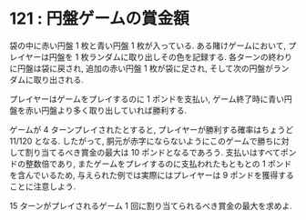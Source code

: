 # 121 : 円盤ゲームの賞金額

袋の中に赤い円盤 1 枚と青い円盤 1 枚が入っている. ある賭けゲームにおいて, プレイヤーは円盤を 1 枚ランダムに取り出しその色を記録する. 各ターンの終わりに円盤は袋に戻され, 追加の赤い円盤 1 枚が袋に足され, そして次の円盤がランダムに取り出される.

プレイヤーはゲームをプレイするのに 1 ポンドを支払い, ゲーム終了時に青い円盤を赤い円盤より多く取り出していれば勝利する.

ゲームが 4 ターンプレイされたとすると, プレイヤーが勝利する確率はちょうど 11/120 となる. したがって, 胴元が赤字にならないようにこのゲームで勝ちに対して割り当てるべき賞金の最大は 10 ポンドとなるであろう. 支払いはすべてポンドの整数倍であり, またゲームをプレイするのに支払われたもともとの 1 ポンドを含んでいるため, 与えられた例では実際にはプレイヤーは 9 ポンドを獲得することに注意しよう.

15 ターンがプレイされるゲーム 1 回に割り当てられるべき賞金の最大を求めよ.

